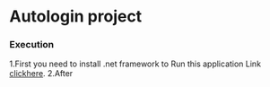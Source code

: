 Autologin project
=================
### Execution 
1.First you need to install .net framework to Run this application
Link [clickhere]("https://www.microsoft.com/en-us/download/confirmation.aspx?id=49982").
2.After
